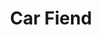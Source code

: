 ---
description: 包含名车介绍和车友讨论功能。界面和内容都不错。
layout: post
results:
- primaryGenreName: Social Networking
  version: '1.0.1'
  trackViewUrl: https://itunes.apple.com/cn/app/car-fiend/id647281165?mt=8&uo=4
  artworkUrl100: http://a910.phobos.apple.com/us/r1000/086/Purple/v4/f0/bc/7f/f0bc7f17-8424-124a-83cc-ad08f878a370/mzl.fxpornec.png
  artworkUrl60: http://a1628.phobos.apple.com/us/r1000/105/Purple2/v4/b4/19/09/b4190979-a40d-4573-1dda-7f43c739956c/Icon.png
  sellerName: Ben Dillon
  supportedDevices:
  - iPodTouchourthGen
  - iPadThirdGen
  - iPhone5
  - iPadFourthGen
  - iPad3G
  - iPadMini4G
  - iPadMini
  - iPadThirdGen4G
  - iPodTouchThirdGen
  - iPadFourthGen4G
  - iPhone4
  - iPad2Wifi
  - iPhone-3GS
  - iPad23G
  - iPadWifi
  - iPhone4S
  - iPodTouchFifthGen
  genres:
  - 社交
  - 摄影与录像
  trackName: Car Fiend
  description: 'Car Fiend is a free, fun way to share your automotive passion.
    Browse and post photos, add detailed car profiles, and fill a virtual
    garage with the ultimate car collection. From American muscle cars to
    vintage Concours Italian – and everything in between – Car Fiend is the
    home for all car enthusiasts.


    • Create, view, and share detailed car profiles

    • Park your favorite cars in a virtual garage

    • Snap perfect car shots with built-in camera guide lines

    • Blur your license plate number with a finger swipe

    • Stay current with all your friends’ activities in the Car Feed

    • Follow automotive events from all over the world

    • Attract followers and fans of your cars

    • Browse the most popular cars and photos

    • Conduct detailed searches by make, model, year, and keyword

    • Share cars and photos on Facebook and Twitter'
  price: 0
  trackId: 647281165
  releaseDate: '2013-06-06T07:00:00Z'
  screenshotUrls:
  - http://a4.mzstatic.com/us/r1000/096/Purple/v4/de/1e/31/de1e3146-bad5-8eca-3679-3f0ca2fd2c54/mzl.kruttlnu.1136x1136-75.jpg
  - http://a4.mzstatic.com/us/r1000/062/Purple/v4/df/66/5e/df665e26-b7fe-0ad6-e6e8-2aa926262261/mzl.vnxgwqqk.1136x1136-75.jpg
  - http://a1.mzstatic.com/us/r1000/060/Purple2/v4/e3/34/f2/e334f218-660d-86d3-316e-aaa8f1a82828/mzl.xllyhjcf.1136x1136-75.jpg
  - http://a5.mzstatic.com/us/r1000/118/Purple/v4/eb/11/57/eb1157c6-c9f0-c627-5da5-5489ccd5c2c1/mzl.palozraj.1136x1136-75.jpg
  - http://a4.mzstatic.com/us/r1000/093/Purple/v4/ca/16/18/ca1618ac-4401-7c64-80a3-a793f4ba9558/mzl.ptimwbup.1136x1136-75.jpg
  artistViewUrl: https://itunes.apple.com/cn/artist/ben-dillon/id647281168?uo=4
  primaryGenreId: 6005
  kind: software
  fileSizeBytes: '8552610'
  bundleId: com.carfiend.CarFiend
  releaseNotes: Made it easier to add car profiles, minor bug fixes, and performance
    enhancements.
  sellerUrl: http://carfiend.com/
  artistName: Ben Dillon
  trackCensoredName: Car Fiend
  isGameCenterEnabled: false
  contentAdvisoryRating: 12+
  languageCodesISO2A:
  - EN
  trackContentRating: 12+
  features: &a []
  wrapperType: software
  artworkUrl512: http://a910.phobos.apple.com/us/r1000/086/Purple/v4/f0/bc/7f/f0bc7f17-8424-124a-83cc-ad08f878a370/mzl.fxpornec.png
  formattedPrice: 免费
  artistId: 647281168
  genreIds:
  - '6005'
  - '6008'
  currency: CNY
  ipadScreenshotUrls: *a
category: 社交
tags: tag1
resultCount: 1
title: Car Fiend

---